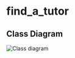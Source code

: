# find_a_tutor

## Class Diagram

![Class diagram](https://raw.githubusercontent.com/nathangngencissk/find-a-tutor/main/diagrams/class_diagram.png)
